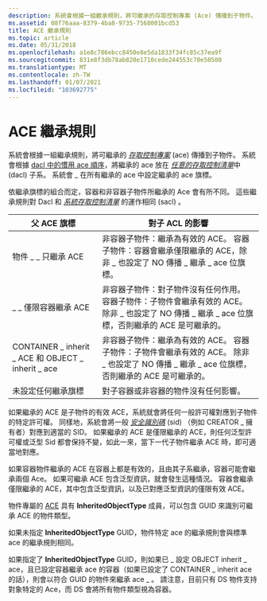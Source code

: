 ```yaml
---
description: 系統會根據一組繼承規則，將可繼承的存取控制專案 (Ace) 傳播到子物件。
ms.assetid: 08f76aaa-8379-4ba8-9735-7568001bcd53
title: ACE 繼承規則
ms.topic: article
ms.date: 05/31/2018
ms.openlocfilehash: a1e8c786ebcc8450e8e5da1833f34fc85c37ea9f
ms.sourcegitcommit: 831e8f3db78ab820e1710cede244553c70e50500
ms.translationtype: MT
ms.contentlocale: zh-TW
ms.lasthandoff: 01/07/2021
ms.locfileid: "103692775"
---
```

# <a name="ace-inheritance-rules"></a>ACE 繼承規則

系統會根據一組繼承規則，將可繼承的 [*存取控制專案*](/windows/desktop/SecGloss/a-gly) (ace) 傳播到子物件。 系統會根據 [dacl 中的慣用 ace 順序](order-of-aces-in-a-dacl.md)，將繼承的 ace 放在 [*任意的存取控制清單*](/windows/desktop/SecGloss/d-gly)中 (dacl) 子系。 系統會 \_ 在所有繼承的 ace 中設定繼承的 ace 旗標。

依繼承旗標的組合而定，容器和非容器子物件所繼承的 Ace 會有所不同。 這些繼承規則對 Dacl 和 [*系統存取控制清單*](/windows/desktop/SecGloss/s-gly) 的運作相同 (sacl) 。



| 父 ACE 旗標                                  | 對子 ACL 的影響                                                                                                                                                                                                                      |
|--------------------------------------------------|------------------------------------------------------------------------------------------------------------------------------------------------------------------------------------------------------------------------------------------|
| 物件 \_ \_ 只繼承 ACE                        | 非容器子物件：繼承為有效的 ACE。 容器子物件：容器會繼承僅限繼承的 ACE，除非 \_ 也設定了 NO 傳播 \_ 繼承 \_ ace 位旗標。<br/>                                       |
| \_ \_ 僅限容器繼承 ACE                     | 非容器子物件：對子物件沒有任何作用。 容器子物件：子物件會繼承有效的 ACE。 除非 \_ 也設定了 NO 傳播 \_ 繼承 \_ ace 位旗標，否則繼承的 ACE 是可繼承的。<br/> |
| CONTAINER \_ inherit \_ ACE 和 OBJECT \_ inherit \_ ace | 非容器子物件：繼承為有效的 ACE。 容器子物件：子物件會繼承有效的 ACE。 除非 \_ 也設定了 NO 傳播 \_ 繼承 \_ ace 位旗標，否則繼承的 ACE 是可繼承的。<br/> |
| 未設定任何繼承旗標                         | 對子容器或非容器的物件沒有任何影響。                                                                                                                                                                                    |



 

如果繼承的 ACE 是子物件的有效 ACE，系統就會將任何一般許可權對應到子物件的特定許可權。 同樣地，系統會將一般 [*安全識別碼*](/windows/desktop/SecGloss/s-gly) (sid) （例如 CREATOR \_ 擁有者）對應到適當的 SID。 如果繼承的 ACE 是僅限繼承的 ACE，則任何泛型許可權或泛型 Sid 都會保持不變，如此一來，當下一代子物件繼承 ACE 時，即可適當地對應。

如果容器物件繼承的 ACE 在容器上都是有效的，且由其子系繼承，容器可能會繼承兩個 Ace。 如果可繼承 ACE 包含泛型資訊，就會發生這種情況。 容器會繼承僅限繼承的 ACE，其中包含泛型資訊，以及已對應泛型資訊的僅限有效 ACE。

物件專屬的 [ACE](object-specific-aces.md) 具有 **InheritedObjectType** 成員，可以包含 GUID 來識別可繼承 ACE 的物件類型。

如果未指定 **InheritedObjectType** GUID，物件特定 ace 的繼承規則會與標準 ace 的繼承規則相同。

如果指定了 **InheritedObjectType** GUID，則如果已 \_ 設定 OBJECT inherit \_ ace，且已設定容器繼承 ace 的容器（如果已設定了 CONTAINER \_ inherit ace 的話），則會以符合 GUID 的物件來繼承 ace \_ 。 請注意，目前只有 DS 物件支持對象特定的 Ace，而 DS 會將所有物件類型視為容器。

 


